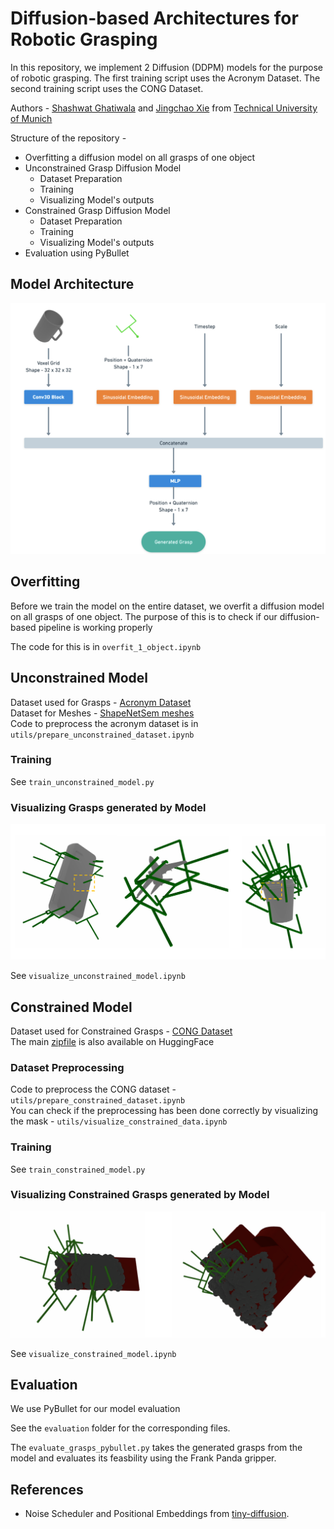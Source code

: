 # Diffusion-based Architectures for Robotic Grasping

In this repository, we implement 2 Diffusion (DDPM) models for the purpose of robotic grasping.
The first training script uses the Acronym Dataset. The second training script uses the CONG Dataset.

Authors - [Shashwat Ghatiwala](https://github.com/shashwatghatiwala1/) and [Jingchao Xie](https://github.com/Jchao-Xie/) from [Technical University of Munich](https://www.tum.de/en/)

Structure of the repository - 

- Overfitting a diffusion model on all grasps of one object
- Unconstrained Grasp Diffusion Model
    * Dataset Preparation
    * Training
    * Visualizing Model's outputs
- Constrained Grasp Diffusion Model
    * Dataset Preparation
    * Training
    * Visualizing Model's outputs
- Evaluation using PyBullet

## Model Architecture

![example](docs/model_arch.png)

## Overfitting 

Before we train the model on the entire dataset, we overfit a diffusion model on all grasps of one object. The purpose of this is to check if our diffusion-based pipeline is working properly

The code for this is in `overfit_1_object.ipynb`

## Unconstrained Model

Dataset used for Grasps - [Acronym Dataset](https://github.com/NVlabs/acronym) <br />
Dataset for Meshes - [ShapeNetSem meshes](https://shapenet.org/) <br />
Code to preprocess the acronym dataset is in `utils/prepare_unconstrained_dataset.ipynb`

### Training

See `train_unconstrained_model.py`

### Visualizing Grasps generated by Model

![example_uncons](docs/unconstrained_grasps.png)

See `visualize_unconstrained_model.ipynb`

## Constrained Model

Dataset used for Constrained Grasps - [CONG Dataset](https://github.com/jsll/CONG/tree/main) <br />
The main [zipfile](https://huggingface.co/datasets/jens-lundell/cong) is also available on HuggingFace

### Dataset Preprocessing

Code to preprocess the CONG dataset - `utils/prepare_constrained_dataset.ipynb`<br />
You can check if the preprocessing has been done correctly by visualizing the mask - `utils/visualize_constrained_data.ipynb`

### Training

See `train_constrained_model.py`

### Visualizing Constrained Grasps generated by Model

![example_cons](docs/constrained_grasps_2.png)

See `visualize_constrained_model.ipynb`

## Evaluation

We use PyBullet for our model evaluation

See the `evaluation` folder for the corresponding files.

The `evaluate_grasps_pybullet.py` takes the generated grasps from the model and evaluates its feasbility using the Frank Panda gripper.

## References

* Noise Scheduler and Positional Embeddings from [tiny-diffusion](https://github.com/tanelp/tiny-diffusion/tree/master).